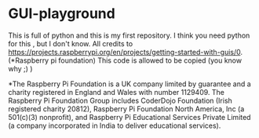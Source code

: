 # GUI-playground
This is full of python and this is my first repository. 
I think you need python for this , but I don't know.
All credits to https://projects.raspberrypi.org/en/projects/getting-started-with-guis/0. (*Raspberry pi foundation)
This code is allowed to be copied (you know why ;) )

*The Raspberry Pi Foundation is a UK company limited by guarantee and a charity registered in England and Wales with number 1129409.
 The Raspberry Pi Foundation Group includes CoderDojo Foundation (Irish registered charity 20812), Raspberry Pi Foundation North America,
 Inc (a 501(c)(3) nonprofit), and Raspberry Pi Educational Services Private Limited (a company incorporated in India to deliver educational services).


